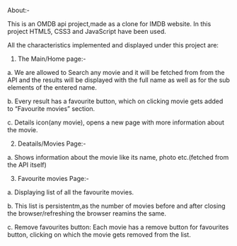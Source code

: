 About:-

This is an OMDB api project,made as a clone for IMDB website. In this project HTML5, CSS3 and JavaScript have been used.

All the characteristics implemented and displayed under this project are:

1. The Main/Home page:-

a. We are allowed to Search any movie and it will be fetched from from the API and the results will be displayed with the full name as well as for the sub elements of the entered name.

b. Every result has a favourite button, which on clicking movie gets added to “Favourite movies” section.

c. Details icon(any movie), opens a new page with more information about the movie.


2. Deatails/Movies Page:-

a. Shows information about the movie like its name, photo etc.(fetched from the API itself)


3. Favourite movies Page:-

a. Displaying list of all the favourite movies.

b. This list is persistentm,as the number of movies before and after closing the browser/refreshing the browser reamins the same.

c. Remove favourites button: Each movie has a remove button for favourites button, clicking on which the movie gets removed from the list.
